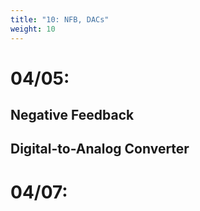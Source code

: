 ```yaml
---
title: "10: NFB, DACs"
weight: 10
---
```


# 04/05:

## Negative Feedback

## Digital-to-Analog Converter

# 04/07:




